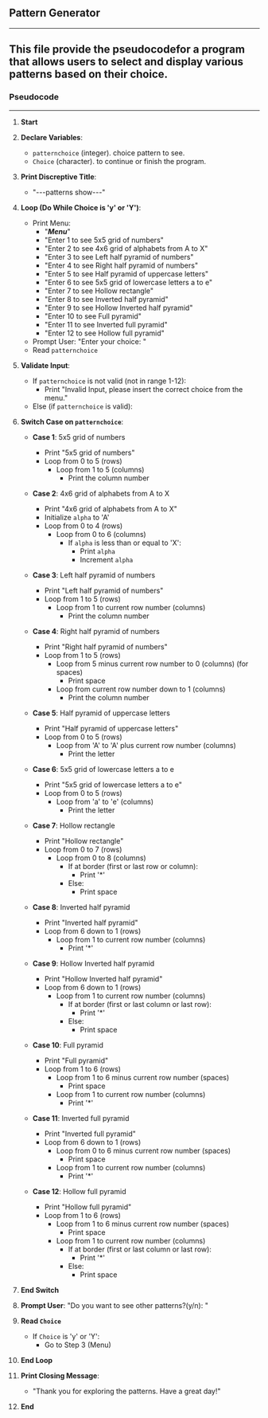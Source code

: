 ## Pattern Generator
--- 
This file provide the pseudocodefor a program that allows users to select and display various patterns based on their choice.
--- 
### Pseudocode
--- 
1. **Start**
2. **Declare Variables**: 
    - `patternchoice` (integer). choice pattern to see.
    - `Choice` (character). to continue or finish the program.

3. **Print Discreptive Title**: 
    - "---patterns show---"

4. **Loop (Do While Choice is 'y' or 'Y')**:
    - Print Menu:
        - "***Menu***"
        - "Enter 1 to see 5x5 grid of numbers"
        - "Enter 2 to see 4x6 grid of alphabets from A to X"
        - "Enter 3 to see Left half pyramid of numbers"
        - "Enter 4 to see Right half pyramid of numbers"
        - "Enter 5 to see Half pyramid of uppercase letters"
        - "Enter 6 to see 5x5 grid of lowercase letters a to e"
        - "Enter 7 to see Hollow rectangle"
        - "Enter 8 to see Inverted half pyramid"
        - "Enter 9 to see Hollow Inverted half pyramid"
        - "Enter 10 to see Full pyramid"
        - "Enter 11 to see Inverted full pyramid"
        - "Enter 12 to see Hollow full pyramid"
    - Prompt User: "Enter your choice: "
    - Read `patternchoice`

5. **Validate Input**:
    - If `patternchoice` is not valid (not in range 1-12):
        - Print "Invalid Input, please insert the correct choice from the menu."
    - Else (if `patternchoice` is valid):

6. **Switch Case on `patternchoice`**:
    - **Case 1**: 5x5 grid of numbers
        - Print "5x5 grid of numbers"
        - Loop from 0 to 5 (rows)
            - Loop from 1 to 5 (columns)
                - Print the column number

    - **Case 2**: 4x6 grid of alphabets from A to X
        - Print "4x6 grid of alphabets from A to X"
        - Initialize `alpha` to 'A'
        - Loop from 0 to 4 (rows)
            - Loop from 0 to 6 (columns)
                - If `alpha` is less than or equal to 'X':
                    - Print `alpha`
                    - Increment `alpha`

    - **Case 3**: Left half pyramid of numbers
        - Print "Left half pyramid of numbers"
        - Loop from 1 to 5 (rows)
            - Loop from 1 to current row number (columns)
                - Print the column number

    - **Case 4**: Right half pyramid of numbers
        - Print "Right half pyramid of numbers"
        - Loop from 1 to 5 (rows)
            - Loop from 5 minus current row number to 0 (columns) (for spaces)
                - Print space
            - Loop from current row number down to 1 (columns)
                - Print the column number

    - **Case 5**: Half pyramid of uppercase letters
        - Print "Half pyramid of uppercase letters"
        - Loop from 0 to 5 (rows)
            - Loop from 'A' to 'A' plus current row number (columns)
                - Print the letter

    - **Case 6**: 5x5 grid of lowercase letters a to e
        - Print "5x5 grid of lowercase letters a to e"
        - Loop from 0 to 5 (rows)
            - Loop from 'a' to 'e' (columns)
                - Print the letter

    - **Case 7**: Hollow rectangle
        - Print "Hollow rectangle"
        - Loop from 0 to 7 (rows)
            - Loop from 0 to 8 (columns)
                - If at border (first or last row or column):
                    - Print '*'
                - Else:
                    - Print space

    - **Case 8**: Inverted half pyramid
        - Print "Inverted half pyramid"
        - Loop from 6 down to 1 (rows)
            - Loop from 1 to current row number (columns)
                - Print '*'

    - **Case 9**: Hollow Inverted half pyramid
        - Print "Hollow Inverted half pyramid"
        - Loop from 6 down to 1 (rows)
            - Loop from 1 to current row number (columns)
                - If at border (first or last column or last row):
                    - Print '*'
                - Else:
                    - Print space

    - **Case 10**: Full pyramid
        - Print "Full pyramid"
        - Loop from 1 to 6 (rows)
            - Loop from 1 to 6 minus current row number (spaces)
                - Print space
            - Loop from 1 to current row number (columns)
                - Print '*'

    - **Case 11**: Inverted full pyramid
        - Print "Inverted full pyramid"
        - Loop from 6 down to 1 (rows)
            - Loop from 0 to 6 minus current row number (spaces)
                - Print space
            - Loop from 1 to current row number (columns)
                - Print '*'

    - **Case 12**: Hollow full pyramid
        - Print "Hollow full pyramid"
        - Loop from 1 to 6 (rows)
            - Loop from 1 to 6 minus current row number (spaces)
                - Print space
            - Loop from 1 to current row number (columns)
                - If at border (first or last column or last row):
                    - Print '*'
                - Else:
                    - Print space

7. **End Switch**

8. **Prompt User**: "Do you want to see other patterns?(y/n): "
9. **Read `Choice`**
    - If `Choice` is 'y' or 'Y':
        - Go to Step 3 (Menu)

10. **End Loop**

11. **Print Closing Message**:
    - "Thank you for exploring the patterns. Have a great day!"

12. **End**

